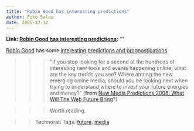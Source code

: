 ```yaml
---
title: "Robin Good has interesting predictions"
author: Pito Salas
date: 2005-12-12
---
```


**Link: [Robin Good has interesting predictions](None):** ""

[Robin Good](<http://www.masternewmedia.org/index.html>) has some [interesting
predictions and
prognostications](<http://www.masternewmedia.org/predictions/predictions_2006/new_media_predictions_2006_from_Robin_Good_20051212.htm>).

>>

>>> "If you stop looking for a second at the hundreds of interesting new tools
and events happening online, what are the key trends you see? Where among the
new emerging online media, should you be looking next when trying to
understand where to invest your future energies and money?" (**from** [New
Media Predictions 2006: What Will The Web Future
Bring](<http://www.masternewmedia.org/predictions/predictions_2006/new_media_predictions_2006_from_Robin_Good_20051212.htm>)?)

>>

>>> Worth reading.

>>

>> Technorati Tags: [future](<http://www.technorati.com/tag/future>),
[media](<http://www.technorati.com/tag/media>)


